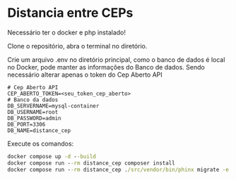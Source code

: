 # Distancia entre CEPs

Necessário ter o docker e php instalado!

Clone o repositório, abra o terminal no diretório.

Crie um arquivo .env no diretório principal, como o banco de dados é local no Docker, pode manter as informações do Banco de dados. Sendo necessário alterar apenas o token do Cep Aberto API
```.env
# Cep Aberto API
CEP_ABERTO_TOKEN=<seu_token_cep_aberto>
# Banco da dados
DB_SERVERNAME=mysql-container
DB_USERNAME=root
DB_PASSWORD=admin
DB_PORT=3306
DB_NAME=distance_cep
```

Execute os comandos:
```cmd
docker compose up -d --build
docker compose run --rm distance_cep composer install
docker compose run --rm distance_cep ./src/vendor/bin/phinx migrate -e test
```

